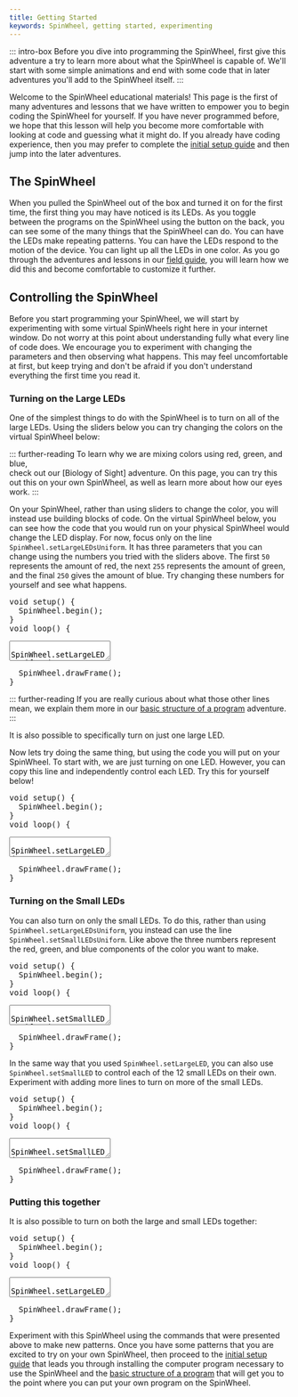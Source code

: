 ```yaml
---
title: Getting Started
keywords: SpinWheel, getting started, experimenting
---
```


<link rel="stylesheet" href="/simspinwheel/simspinwheel.css">
<script src='/simspinwheel/simspinwheel.js'></script>

::: intro-box
Before you dive into programming the SpinWheel, 
first give this adventure a try to learn more about what the SpinWheel is capable of.
We'll start with some simple animations
and end with some code that in later adventures you'll add to the SpinWheel itself.
:::

Welcome to the SpinWheel educational materials! 
This page is the first of many adventures and lessons that we have written
to empower you to begin coding the SpinWheel for yourself.
If you have never programmed before, 
we hope that this lesson will help you become more comfortable 
with looking at code and guessing what it might do.
If you already have coding experience, 
then you may prefer to complete the [initial setup guide](/quickstart)
and then jump into the later adventures.


## The SpinWheel

When you pulled the SpinWheel out of the box and turned it on for the first time,
the first thing you may have noticed is its LEDs. 
As you toggle between the programs on the SpinWheel using the button on the back,
you can see some of the many things that the SpinWheel can do.
You can have the LEDs make repeating patterns.
You can have the LEDs respond to the motion of the device.
You can light up all the LEDs in one color. 
As you go through the adventures and lessons in our [field guide](/book), 
you will learn how we did this and become comfortable to customize it further.

## Controlling the SpinWheel

Before you start programming your SpinWheel, 
we will start by experimenting with some virtual SpinWheels
right here in your internet window.
Do not worry at this point about understanding fully what 
every line of code does.
We encourage you to experiment with changing the parameters
and then observing what happens.
This may feel uncomfortable at first,
but keep trying and don't be afraid if you don't understand
everything the first time you read it.

### Turning on the Large LEDs

One of the simplest things to do with the SpinWheel 
is to turn on all of the large LEDs.
Using the sliders below you can try changing the colors
on the virtual SpinWheel below:

<!-- is there some way that we can hide the code and just have sliders for the colors?-->

::: further-reading
To learn why we are mixing colors using red, green, and blue,  
check out our [Biology of Sight] adventure.
On this page, you can try this out this on your own SpinWheel, 
as well as learn more about how our eyes work.
::: 

On your SpinWheel, rather than using sliders to change the color, 
you will instead use building blocks of code.
On the virtual SpinWheel below, you can see how the code that you
would run on your physical SpinWheel would change the LED display.
For now, focus only on the line `SpinWheel.setLargeLEDsUniform`.
It has three parameters that you can change using the numbers you tried 
with the sliders above. The first `50` represents the amount of red, 
the next `255` represents the amount of green, 
and the final `250` gives the amount of blue.
Try changing these numbers for yourself and see what happens.

<link rel="stylesheet" href="/simspinwheel/simspinwheel.css">
<script src='/simspinwheel/simspinwheel.js'></script>
<div class="ssw-codecontent" markdown=0>
<pre class="ssw-codeblock">
void setup() {
  SpinWheel.begin();
}
void loop() {
</pre>
<textarea class="ssw-codeblock">
  SpinWheel.setLargeLEDsUniform(50, 255, 250);
</textarea>
<pre class="ssw-codeblock">
  SpinWheel.drawFrame();
}
</pre>
</div>

::: further-reading
If you are really curious about what those other lines mean, 
we explain them more in our [basic structure of a program](basics) adventure.
:::

It is also possible to specifically turn on just one large LED.

<!-- is there some way that we can hide the code and just have sliders for each LED where they can cahnge the colors?-->

Now lets try doing the same thing, 
but using the code you will put on your SpinWheel.
To start with, we are just turning on one LED.
However, you can copy this line and independently control each LED.
Try this for yourself below!

<link rel="stylesheet" href="/simspinwheel/simspinwheel.css">
<script src='/simspinwheel/simspinwheel.js'></script>
<div class="ssw-codecontent" markdown=0>
<pre class="ssw-codeblock">
void setup() {
  SpinWheel.begin();
}
void loop() {
</pre>
<textarea class="ssw-codeblock">
  SpinWheel.setLargeLED(0, 255, 255, 255);
</textarea>
<pre class="ssw-codeblock">
  SpinWheel.drawFrame();
}
</pre>
</div>

### Turning on the Small LEDs

You can also turn on only the small LEDs.
To do this, rather than using `SpinWheel.setLargeLEDsUniform`,
you instead can use the line `SpinWheel.setSmallLEDsUniform`.
Like above the three numbers represent the red, green, and blue 
components of the color you want to make.

<link rel="stylesheet" href="/simspinwheel/simspinwheel.css">
<script src='/simspinwheel/simspinwheel.js'></script>
<div class="ssw-codecontent" markdown=0>
<pre class="ssw-codeblock">
void setup() {
  SpinWheel.begin();
}
void loop() {
</pre>
<textarea class="ssw-codeblock">
  SpinWheel.setSmallLEDsUniform(255, 255, 255);
</textarea>
<pre class="ssw-codeblock">
  SpinWheel.drawFrame();
}
</pre>
</div>

In the same way that you used `SpinWheel.setLargeLED`, 
you can also use `SpinWheel.setSmallLED` to control 
each of the 12 small LEDs on their own.
Experiment with adding more lines to turn on more of the small LEDs.

<link rel="stylesheet" href="/simspinwheel/simspinwheel.css">
<script src='/simspinwheel/simspinwheel.js'></script>
<div class="ssw-codecontent" markdown=0>
<pre class="ssw-codeblock">
void setup() {
  SpinWheel.begin();
}
void loop() {
</pre>
<textarea class="ssw-codeblock">
  SpinWheel.setSmallLED(3, 255, 255, 255);
  SpinWheel.setSmallLED(8, 255, 255, 255);
</textarea>
<pre class="ssw-codeblock">
  SpinWheel.drawFrame();
}
</pre>
</div>


### Putting this together 

It is also possible to turn on both the large and small LEDs together:

<link rel="stylesheet" href="/simspinwheel/simspinwheel.css">
<script src='/simspinwheel/simspinwheel.js'></script>
<div class="ssw-codecontent" markdown=0>
<pre class="ssw-codeblock">
void setup() {
  SpinWheel.begin();
}
void loop() {
</pre>
<textarea class="ssw-codeblock">
  SpinWheel.setLargeLEDs(255, 250, 0);
  SpinWheel.setSmallLED(1, 255, 0, 0);
  SpinWheel.setSmallLED(5, 255, 0, 0);
  SpinWheel.setSmallLED(7, 255, 0, 0);
  SpinWheel.setSmallLED(10, 255, 0, 0);
</textarea>
<pre class="ssw-codeblock">
  SpinWheel.drawFrame();
}
</pre>
</div>

Experiment with this SpinWheel using the commands 
that were presented above to make new patterns.
Once you have some patterns that you are excited 
to try on your own SpinWheel, then proceed to the [initial setup guide](/quickstart)
that leads you through installing the computer program necessary to use the SpinWheel
and the [basic structure of a program](/basics) 
that will get you to the point where you can put your own program on the SpinWheel.

